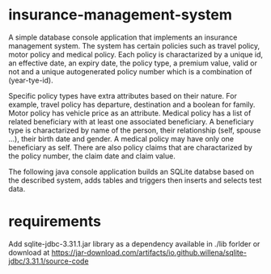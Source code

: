 # insurance-management-system
A simple database console application that implements an insurance management system. The system has certain policies such as travel policy, motor policy and medical policy.
Each policy is charactarized by a unique id, an effective date, an expiry date, the policy type, a premium value, valid or not and a unique autogenerated policy number which is a combination of (year-tye-id).

Specific policy types have extra attributes based on their nature. For example, travel policy has departure, destination and a boolean for family. Motor policy has vehicle price as an attribute. Medical 
policy has a list of related beneficiary with at least one associated beneficiary.
A beneficiary type is charactarized by name of the person, their relationship (self, spouse ...), their birth date and gender. A medical policy may have only one beneficiary as self. There are also policy claims that are charactarized by the policy number, the claim date and claim value.

The following java console application builds an SQLite databse based on the described system, adds tables and triggers then inserts and selects test data.

# requirements
Add sqlite-jdbc-3.31.1.jar library as a dependency available in ./lib forlder or download at https://jar-download.com/artifacts/io.github.willena/sqlite-jdbc/3.31.1/source-code
